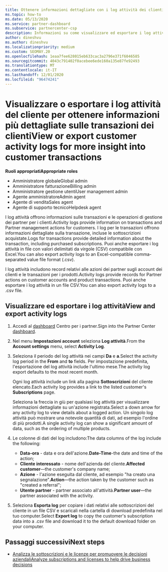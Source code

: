 ```yaml
---
title: Ottenere informazioni dettagliate con i log attività dei clienti
ms.topic: how-to
ms.date: 05/13/2020
ms.service: partner-dashboard
ms.subservice: partnercenter-csp
description: Informazioni su come visualizzare ed esportare i log attività per ottenere informazioni sulle transazioni degli account del cliente e altre attività di gestione dei partner correlate ai clienti.
author: dineshvu
ms.author: dineshvu
ms.localizationpriority: medium
ms.custom: SEOMAY.20
ms.openlocfilehash: 1eaa7fee628015eb633cac3a2796e371f6046585
ms.sourcegitcommit: 4043c791402f0acebee6ede160a135e87fe92493
ms.translationtype: MT
ms.contentlocale: it-IT
ms.lasthandoff: 12/01/2020
ms.locfileid: "96474241"
---
```

# <a name="view-or-export-customer-activity-logs-for-more-insight-into-customer-transactions"></a><span data-ttu-id="dbe6f-103">Visualizzare o esportare i log attività del cliente per ottenere informazioni più dettagliate sulle transazioni dei clienti</span><span class="sxs-lookup"><span data-stu-id="dbe6f-103">View or export customer activity logs for more insight into customer transactions</span></span>

<span data-ttu-id="dbe6f-104">**Ruoli appropriati**</span><span class="sxs-lookup"><span data-stu-id="dbe6f-104">**Appropriate roles**</span></span>

- <span data-ttu-id="dbe6f-105">Amministratore globale</span><span class="sxs-lookup"><span data-stu-id="dbe6f-105">Global admin</span></span>
- <span data-ttu-id="dbe6f-106">Amministratore fatturazione</span><span class="sxs-lookup"><span data-stu-id="dbe6f-106">Billing admin</span></span>
- <span data-ttu-id="dbe6f-107">Amministratore gestione utenti</span><span class="sxs-lookup"><span data-stu-id="dbe6f-107">User management admin</span></span>
- <span data-ttu-id="dbe6f-108">Agente amministratore</span><span class="sxs-lookup"><span data-stu-id="dbe6f-108">Admin agent</span></span>
- <span data-ttu-id="dbe6f-109">Agente di vendita</span><span class="sxs-lookup"><span data-stu-id="dbe6f-109">Sales agent</span></span>
- <span data-ttu-id="dbe6f-110">Agente di supporto tecnico</span><span class="sxs-lookup"><span data-stu-id="dbe6f-110">Helpdesk agent</span></span>

<span data-ttu-id="dbe6f-111">I log attività offrono informazioni sulle transazioni e le operazioni di gestione dei partner per i clienti.</span><span class="sxs-lookup"><span data-stu-id="dbe6f-111">Activity logs provide information on transactions and Partner management actions for customers.</span></span> <span data-ttu-id="dbe6f-112">I log per le transazioni offrono informazioni dettagliate sulla transazione, incluse le sottoscrizioni acquistate.</span><span class="sxs-lookup"><span data-stu-id="dbe6f-112">Logs for transactions provide detailed information about the transaction, including purchased subscriptions.</span></span> <span data-ttu-id="dbe6f-113">Puoi anche esportare i log attività in file con valori delimitati da virgole (CSV) compatibile con Excel.</span><span class="sxs-lookup"><span data-stu-id="dbe6f-113">You can also export activity logs to an Excel-compatible comma-separated value file format (.csv).</span></span>

<span data-ttu-id="dbe6f-114">I log attività includono record relativi alle azioni dei partner sugli account dei clienti e le transazioni per i prodotti.</span><span class="sxs-lookup"><span data-stu-id="dbe6f-114">Activity logs provide records for Partner actions on customer accounts and product transactions.</span></span> <span data-ttu-id="dbe6f-115">Puoi anche esportare i log attività in un file CSV.</span><span class="sxs-lookup"><span data-stu-id="dbe6f-115">You can also export activity logs to a .csv file.</span></span>

## <a name="view-and-export-activity-logs"></a><span data-ttu-id="dbe6f-116">Visualizzare ed esportare i log attività</span><span class="sxs-lookup"><span data-stu-id="dbe6f-116">View and export activity logs</span></span>

1. <span data-ttu-id="dbe6f-117">Accedi al [dashboard](https://partner.microsoft.com/dashboard) Centro per i partner.</span><span class="sxs-lookup"><span data-stu-id="dbe6f-117">Sign into the Partner Center [dashboard](https://partner.microsoft.com/dashboard).</span></span>

2. <span data-ttu-id="dbe6f-118">Nel menu **Impostazioni account** seleziona **Log attività**.</span><span class="sxs-lookup"><span data-stu-id="dbe6f-118">From the **Account settings** menu, select **Activity Log**.</span></span>

3. <span data-ttu-id="dbe6f-119">Seleziona il periodo del log attività nei campi **Da** e **a**.</span><span class="sxs-lookup"><span data-stu-id="dbe6f-119">Select the activity log period in the **From** and **to** fields.</span></span> <span data-ttu-id="dbe6f-120">Per impostazione predefinita, l'esportazione del log attività include l'ultimo mese.</span><span class="sxs-lookup"><span data-stu-id="dbe6f-120">The activity log export defaults to the most recent month.</span></span>

   <span data-ttu-id="dbe6f-121">Ogni log attività include un link alla pagina **Sottoscrizioni** del cliente elencato.</span><span class="sxs-lookup"><span data-stu-id="dbe6f-121">Each activity log provides a link to the listed customer's **Subscriptions** page.</span></span>

   <span data-ttu-id="dbe6f-122">Seleziona la freccia in giù per qualsiasi log attività per visualizzare informazioni dettagliate su un'azione registrata.</span><span class="sxs-lookup"><span data-stu-id="dbe6f-122">Select a down arrow for any activity log to view details about a logged action.</span></span> <span data-ttu-id="dbe6f-123">Un singolo log attività può mostrare una notevole quantità di dati, ad esempio l'ordine di più prodotti.</span><span class="sxs-lookup"><span data-stu-id="dbe6f-123">A single activity log can show a significant amount of data, such as the ordering of multiple products.</span></span>

4. <span data-ttu-id="dbe6f-124">Le colonne di dati del log includono:</span><span class="sxs-lookup"><span data-stu-id="dbe6f-124">The data columns of the log include the following:</span></span>
   - <span data-ttu-id="dbe6f-125">**Data-ora** - data e ora dell'azione.</span><span class="sxs-lookup"><span data-stu-id="dbe6f-125">**Date-Time**-the date and time of the action;</span></span>
   - <span data-ttu-id="dbe6f-126">**Cliente interessato** - nome dell'azienda del cliente.</span><span class="sxs-lookup"><span data-stu-id="dbe6f-126">**Affected customer**—the customer's company name;</span></span>
   - <span data-ttu-id="dbe6f-127">**Azione** - l'azione eseguita dal cliente, ad esempio "ha creato una segnalazione".</span><span class="sxs-lookup"><span data-stu-id="dbe6f-127">**Action**—the action taken by the customer such as "created a referral";</span></span>
   - <span data-ttu-id="dbe6f-128">**Utente partner** - partner associato all'attività.</span><span class="sxs-lookup"><span data-stu-id="dbe6f-128">**Partner user**—the partner associated with the activity.</span></span>

5. <span data-ttu-id="dbe6f-129">Seleziona **Esporta log** per copiare i dati relativi alle sottoscrizioni del cliente in un file CSV e scaricali nella cartella di download predefinita nel tuo computer.</span><span class="sxs-lookup"><span data-stu-id="dbe6f-129">Select **Export log** to copy the customer's subscription data into a .csv file and download it to the default download folder on your computer.</span></span>

## <a name="next-steps"></a><span data-ttu-id="dbe6f-130">Passaggi successivi</span><span class="sxs-lookup"><span data-stu-id="dbe6f-130">Next steps</span></span>

- [<span data-ttu-id="dbe6f-131">Analizza le sottoscrizioni e le licenze per promuovere le decisioni aziendali</span><span class="sxs-lookup"><span data-stu-id="dbe6f-131">Analyze subscriptions and licenses to help drive business decisions</span></span>](analyze-subscriptions-licenses.md)

